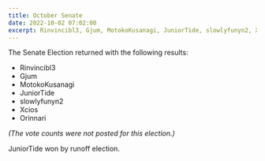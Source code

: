 ```yaml
---
title: October Senate
date: 2022-10-02 07:02:00
excerpt: Rinvincibl3, Gjum, MotokoKusanagi, JuniorTide, slowlyfunyn2, Xcios, and Orinnari elected to the Senate.
---
```


The Senate Election returned with the following results:

- Rinvincibl3
- Gjum
- MotokoKusanagi
- JuniorTide
- slowlyfunyn2
- Xcios
- Orinnari

*(The vote counts were not posted for this election.)*

JuniorTide won by runoff election.